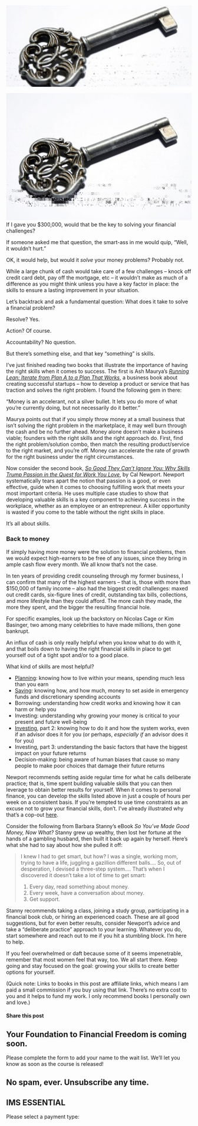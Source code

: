![old decorative key](attachments/old-decorative-key-1414283-639x426-qdc6cpthe1jg09nepcheyd0ymqwyqy89x64timb4aw.jpg)

![](attachments/old-decorative-key-1414283-639x426.jpg)If I gave you $300,000, would that be the key to solving your financial challenges?

If someone asked me that question, the smart-ass in me would quip, “Well, it wouldn’t hurt.”

OK, it would help, but would it *solve* your money problems? Probably not.

While a large chunk of cash would take care of a few challenges – knock off credit card debt, pay off the mortgage, etc – it wouldn’t make as much of a difference as you might think unless you have a key factor in place: the skills to ensure a lasting improvement in your situation.

Let’s backtrack and ask a fundamental question: What does it take to solve a financial problem?

Resolve? Yes.

Action? Of course.

Accountability? No question.

But there’s something else, and that key “something” is skills.

I’ve just finished reading two books that illustrate the importance of having the right skills when it comes to success. The first is Ash Maurya’s [*Running Lean: Iterate from Plan A to a Plan That Works*](https://amzn.to/2JF7AQ9), a business book about creating successful startups – how to develop a product or service that has traction and solves the right problem. I found the following gem in there:

“Money is an accelerant, not a silver bullet. It lets you do more of what you’re currently doing, but not necessarily do it better.”

Maurya points out that if you simply throw money at a small business that isn’t solving the right problem in the marketplace, it may well burn through the cash and be no further ahead. Money alone doesn’t make a business viable; founders with the right skills and the right approach do. First, find the right problem/solution combo, then match the resulting product/service to the right market, and you’re off. Money can accelerate the rate of growth for the right business under the right circumstances.

Now consider the second book, [*So Good They Can’t Ignore You: Why Skills Trump Passion in the Quest for Work You Love*](https://amzn.to/2tbtAap), by Cal Newport. Newport systematically tears apart the notion that passion is a good, or even effective, guide when it comes to choosing fulfilling work that meets your most important criteria. He uses multiple case studies to show that developing valuable skills is a key component to achieving success in the workplace, whether as an employee or an entrepreneur. A killer opportunity is wasted if you come to the table without the right skills in place.

It’s all about skills.

### Back to money

If simply having more money were the solution to financial problems, then we would expect high-earners to be free of any issues, since they bring in ample cash flow every month. We all know that’s not the case.

In ten years of providing credit counseling through my former business, I can confirm that many of the highest earners – that is, those with more than $150,000 of family income – also had the biggest credit challenges: maxed out credit cards, six-figure lines of credit, outstanding tax bills, collections, and more lifestyle than they could afford. The more cash they made, the more they spent, and the bigger the resulting financial hole.

For specific examples, look up the backstory on Nicolas Cage or Kim Basinger, two among many celebrities to have made millions, then gone bankrupt.

An influx of cash is only really helpful when you know what to do with it, and that boils down to having the right financial skills in place to get yourself out of a tight spot and/or to a good place.

What kind of skills are most helpful?

- [Planning](https://yflmainprod.wpengine.com/2014/06/forget-about-budgeting-and-do-this-instead/): knowing how to live within your means, spending much less than you earn
- [Saving](https://yflmainprod.wpengine.com/2017/02/are-you-really-living-within-your-means/): knowing how, and how much, money to set aside in emergency funds and discretionary spending accounts
- Borrowing: understanding how credit works and knowing how it can harm or help you
- Investing: understanding why growing your money is critical to your present and future well-being
- [Investing](https://yflmainprod.wpengine.com/2017/04/does-your-financial-advisor-really-deserve-to-be-paid/), part 2: knowing how to do it and how the system works, even if an advisor does it for you (or perhaps, *especially if* an advisor does it for you)
- Investing, part 3: understanding the basic factors that have the biggest impact on your future returns
- Decision-making: being aware of human biases that cause so many people to make poor choices that damage their future returns

Newport recommends setting aside regular time for what he calls deliberate practice; that is, time spent building valuable skills that you can then leverage to obtain better results for yourself. When it comes to personal finance, you can develop the skills listed above in just a couple of hours per week on a consistent basis. If you’re tempted to use time constraints as an excuse not to grow your financial skills, don’t. I’ve already illustrated why that’s a cop-out [here](https://yflmainprod.wpengine.com/2016/01/finally-a-way-to-find-more-time/).

Consider the following from Barbara Stanny’s eBook *So You’ve Made Good Money, Now What?* Stanny grew up wealthy, then lost her fortune at the hands of a gambling husband, then built it back up again by herself. Here’s what she had to say about how she pulled it off:

> I knew I had to get smart, but how? I was a single, working mom, trying to have a life, juggling a gazillion different balls…. So, out of desperation, I devised a three-step system…. That’s when I discovered it doesn’t take a lot of time to get smart:
> 
> 1. Every day, read something about money.
> 2. Every week, have a conversation about money.
> 3. Get support.

Stanny recommends taking a class, joining a study group, participating in a financial book club, or hiring an experienced coach. These are all good suggestions, but for even better results, consider Newport’s advice and take a “deliberate practice” approach to your learning. Whatever you do, start somewhere and reach out to me if you hit a stumbling block. I’m here to help.

If you feel overwhelmed or daft because some of it seems impenetrable, remember that most women feel that way, too. We all start there. Keep going and stay focused on the goal: growing your skills to create better options for yourself.

(Quick note: Links to books in this post are affiliate links, which means I am paid a small commission if you buy using that link. There’s no extra cost to you and it helps to fund my work. I only recommend books I personally own and love.)

#### Share this post

## Your Foundation to Financial Freedom is coming soon.

Please complete the form to add your name to the wait list. We’ll let you know as soon as the course is released!

## No spam, ever. Unsubscribe any time.

## IMS ESSENTIAL

Please select a payment type:
